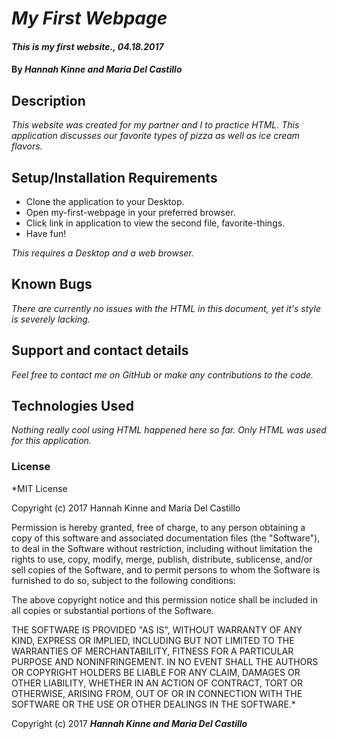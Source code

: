 # _My First Webpage_

#### _This is my first website., 04.18.2017_

#### By _**Hannah Kinne and Maria Del Castillo**_

## Description

_This website was created for my partner and I to practice HTML. This application discusses our favorite types of pizza as well as ice cream flavors._

## Setup/Installation Requirements

* Clone the application to your Desktop.
* Open my-first-webpage in your preferred browser.
* Click link in application to view the second file, favorite-things.
* Have fun!

_This requires a Desktop and a web browser._

## Known Bugs

_There are currently no issues with the HTML in this document, yet it's style is severely lacking._

## Support and contact details

_Feel free to contact me on GitHub or make any contributions to the code._

## Technologies Used

_Nothing really cool using HTML happened here so far. Only HTML was used for this application._

### License

*MIT License

Copyright (c) 2017 Hannah Kinne and Maria Del Castillo

Permission is hereby granted, free of charge, to any person obtaining a copy
of this software and associated documentation files (the "Software"), to deal
in the Software without restriction, including without limitation the rights
to use, copy, modify, merge, publish, distribute, sublicense, and/or sell
copies of the Software, and to permit persons to whom the Software is
furnished to do so, subject to the following conditions:

The above copyright notice and this permission notice shall be included in all
copies or substantial portions of the Software.

THE SOFTWARE IS PROVIDED "AS IS", WITHOUT WARRANTY OF ANY KIND, EXPRESS OR
IMPLIED, INCLUDING BUT NOT LIMITED TO THE WARRANTIES OF MERCHANTABILITY,
FITNESS FOR A PARTICULAR PURPOSE AND NONINFRINGEMENT. IN NO EVENT SHALL THE
AUTHORS OR COPYRIGHT HOLDERS BE LIABLE FOR ANY CLAIM, DAMAGES OR OTHER
LIABILITY, WHETHER IN AN ACTION OF CONTRACT, TORT OR OTHERWISE, ARISING FROM,
OUT OF OR IN CONNECTION WITH THE SOFTWARE OR THE USE OR OTHER DEALINGS IN THE
SOFTWARE.*

Copyright (c) 2017 **_Hannah Kinne and Maria Del Castillo_**

